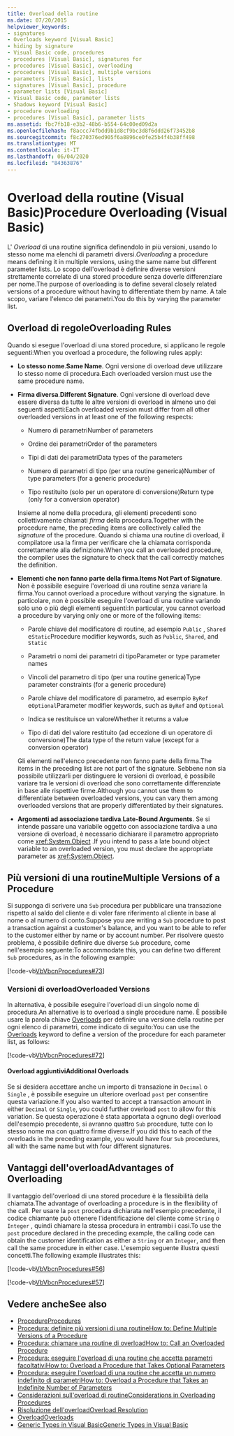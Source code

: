```yaml
---
title: Overload della routine
ms.date: 07/20/2015
helpviewer_keywords:
- signatures
- Overloads keyword [Visual Basic]
- hiding by signature
- Visual Basic code, procedures
- procedures [Visual Basic], signatures for
- procedures [Visual Basic], overloading
- procedures [Visual Basic], multiple versions
- parameters [Visual Basic], lists
- signatures [Visual Basic], procedure
- parameter lists [Visual Basic]
- Visual Basic code, parameter lists
- Shadows keyword [Visual Basic]
- procedure overloading
- procedures [Visual Basic], parameter lists
ms.assetid: fbc7fb18-e3b2-48b6-b554-64c00ed09d2a
ms.openlocfilehash: f8accc74fbdd9b1d8cf9bc3d8f6ddd26f73452b8
ms.sourcegitcommit: f8c270376ed905f6a8896ce0fe25b4f4b38ff498
ms.translationtype: MT
ms.contentlocale: it-IT
ms.lasthandoff: 06/04/2020
ms.locfileid: "84363876"
---
```

# <a name="procedure-overloading-visual-basic"></a><span data-ttu-id="51993-102">Overload della routine (Visual Basic)</span><span class="sxs-lookup"><span data-stu-id="51993-102">Procedure Overloading (Visual Basic)</span></span>

<span data-ttu-id="51993-103">L' *Overload* di una routine significa definendolo in più versioni, usando lo stesso nome ma elenchi di parametri diversi.</span><span class="sxs-lookup"><span data-stu-id="51993-103">*Overloading* a procedure means defining it in multiple versions, using the same name but different parameter lists.</span></span> <span data-ttu-id="51993-104">Lo scopo dell'overload è definire diverse versioni strettamente correlate di una stored procedure senza doverle differenziare per nome.</span><span class="sxs-lookup"><span data-stu-id="51993-104">The purpose of overloading is to define several closely related versions of a procedure without having to differentiate them by name.</span></span> <span data-ttu-id="51993-105">A tale scopo, variare l'elenco dei parametri.</span><span class="sxs-lookup"><span data-stu-id="51993-105">You do this by varying the parameter list.</span></span>

## <a name="overloading-rules"></a><span data-ttu-id="51993-106">Overload di regole</span><span class="sxs-lookup"><span data-stu-id="51993-106">Overloading Rules</span></span>

<span data-ttu-id="51993-107">Quando si esegue l'overload di una stored procedure, si applicano le regole seguenti:</span><span class="sxs-lookup"><span data-stu-id="51993-107">When you overload a procedure, the following rules apply:</span></span>

- <span data-ttu-id="51993-108">**Lo stesso nome**.</span><span class="sxs-lookup"><span data-stu-id="51993-108">**Same Name**.</span></span> <span data-ttu-id="51993-109">Ogni versione di overload deve utilizzare lo stesso nome di procedura.</span><span class="sxs-lookup"><span data-stu-id="51993-109">Each overloaded version must use the same procedure name.</span></span>

- <span data-ttu-id="51993-110">**Firma diversa**.</span><span class="sxs-lookup"><span data-stu-id="51993-110">**Different Signature**.</span></span> <span data-ttu-id="51993-111">Ogni versione di overload deve essere diversa da tutte le altre versioni di overload in almeno uno dei seguenti aspetti:</span><span class="sxs-lookup"><span data-stu-id="51993-111">Each overloaded version must differ from all other overloaded versions in at least one of the following respects:</span></span>

  - <span data-ttu-id="51993-112">Numero di parametri</span><span class="sxs-lookup"><span data-stu-id="51993-112">Number of parameters</span></span>

  - <span data-ttu-id="51993-113">Ordine dei parametri</span><span class="sxs-lookup"><span data-stu-id="51993-113">Order of the parameters</span></span>

  - <span data-ttu-id="51993-114">Tipi di dati dei parametri</span><span class="sxs-lookup"><span data-stu-id="51993-114">Data types of the parameters</span></span>

  - <span data-ttu-id="51993-115">Numero di parametri di tipo (per una routine generica)</span><span class="sxs-lookup"><span data-stu-id="51993-115">Number of type parameters (for a generic procedure)</span></span>

  - <span data-ttu-id="51993-116">Tipo restituito (solo per un operatore di conversione)</span><span class="sxs-lookup"><span data-stu-id="51993-116">Return type (only for a conversion operator)</span></span>

  <span data-ttu-id="51993-117">Insieme al nome della procedura, gli elementi precedenti sono collettivamente chiamati *firma* della procedura.</span><span class="sxs-lookup"><span data-stu-id="51993-117">Together with the procedure name, the preceding items are collectively called the *signature* of the procedure.</span></span> <span data-ttu-id="51993-118">Quando si chiama una routine di overload, il compilatore usa la firma per verificare che la chiamata corrisponda correttamente alla definizione.</span><span class="sxs-lookup"><span data-stu-id="51993-118">When you call an overloaded procedure, the compiler uses the signature to check that the call correctly matches the definition.</span></span>

- <span data-ttu-id="51993-119">**Elementi che non fanno parte della firma**.</span><span class="sxs-lookup"><span data-stu-id="51993-119">**Items Not Part of Signature**.</span></span> <span data-ttu-id="51993-120">Non è possibile eseguire l'overload di una routine senza variare la firma.</span><span class="sxs-lookup"><span data-stu-id="51993-120">You cannot overload a procedure without varying the signature.</span></span> <span data-ttu-id="51993-121">In particolare, non è possibile eseguire l'overload di una routine variando solo uno o più degli elementi seguenti:</span><span class="sxs-lookup"><span data-stu-id="51993-121">In particular, you cannot overload a procedure by varying only one or more of the following items:</span></span>

  - <span data-ttu-id="51993-122">Parole chiave del modificatore di routine, ad esempio `Public` , `Shared` e`Static`</span><span class="sxs-lookup"><span data-stu-id="51993-122">Procedure modifier keywords, such as `Public`, `Shared`, and `Static`</span></span>

  - <span data-ttu-id="51993-123">Parametri o nomi dei parametri di tipo</span><span class="sxs-lookup"><span data-stu-id="51993-123">Parameter or type parameter names</span></span>

  - <span data-ttu-id="51993-124">Vincoli del parametro di tipo (per una routine generica)</span><span class="sxs-lookup"><span data-stu-id="51993-124">Type parameter constraints (for a generic procedure)</span></span>

  - <span data-ttu-id="51993-125">Parole chiave del modificatore di parametro, ad esempio `ByRef` e`Optional`</span><span class="sxs-lookup"><span data-stu-id="51993-125">Parameter modifier keywords, such as `ByRef` and `Optional`</span></span>

  - <span data-ttu-id="51993-126">Indica se restituisce un valore</span><span class="sxs-lookup"><span data-stu-id="51993-126">Whether it returns a value</span></span>

  - <span data-ttu-id="51993-127">Tipo di dati del valore restituito (ad eccezione di un operatore di conversione)</span><span class="sxs-lookup"><span data-stu-id="51993-127">The data type of the return value (except for a conversion operator)</span></span>

  <span data-ttu-id="51993-128">Gli elementi nell'elenco precedente non fanno parte della firma.</span><span class="sxs-lookup"><span data-stu-id="51993-128">The items in the preceding list are not part of the signature.</span></span> <span data-ttu-id="51993-129">Sebbene non sia possibile utilizzarli per distinguere le versioni di overload, è possibile variare tra le versioni di overload che sono correttamente differenziate in base alle rispettive firme.</span><span class="sxs-lookup"><span data-stu-id="51993-129">Although you cannot use them to differentiate between overloaded versions, you can vary them among overloaded versions that are properly differentiated by their signatures.</span></span>

- <span data-ttu-id="51993-130">**Argomenti ad associazione tardiva**.</span><span class="sxs-lookup"><span data-stu-id="51993-130">**Late-Bound Arguments**.</span></span> <span data-ttu-id="51993-131">Se si intende passare una variabile oggetto con associazione tardiva a una versione di overload, è necessario dichiarare il parametro appropriato come <xref:System.Object> .</span><span class="sxs-lookup"><span data-stu-id="51993-131">If you intend to pass a late bound object variable to an overloaded version, you must declare the appropriate parameter as <xref:System.Object>.</span></span>

## <a name="multiple-versions-of-a-procedure"></a><span data-ttu-id="51993-132">Più versioni di una routine</span><span class="sxs-lookup"><span data-stu-id="51993-132">Multiple Versions of a Procedure</span></span>

<span data-ttu-id="51993-133">Si supponga di scrivere una `Sub` procedura per pubblicare una transazione rispetto al saldo del cliente e di voler fare riferimento al cliente in base al nome o al numero di conto.</span><span class="sxs-lookup"><span data-stu-id="51993-133">Suppose you are writing a `Sub` procedure to post a transaction against a customer's balance, and you want to be able to refer to the customer either by name or by account number.</span></span> <span data-ttu-id="51993-134">Per risolvere questo problema, è possibile definire due diverse `Sub` procedure, come nell'esempio seguente:</span><span class="sxs-lookup"><span data-stu-id="51993-134">To accommodate this, you can define two different `Sub` procedures, as in the following example:</span></span>

[!code-vb[VbVbcnProcedures#73](~/samples/snippets/visualbasic/VS_Snippets_VBCSharp/VbVbcnProcedures/VB/Class1.vb#73)]

### <a name="overloaded-versions"></a><span data-ttu-id="51993-135">Versioni di overload</span><span class="sxs-lookup"><span data-stu-id="51993-135">Overloaded Versions</span></span>

<span data-ttu-id="51993-136">In alternativa, è possibile eseguire l'overload di un singolo nome di procedura.</span><span class="sxs-lookup"><span data-stu-id="51993-136">An alternative is to overload a single procedure name.</span></span> <span data-ttu-id="51993-137">È possibile usare la parola chiave [Overloads](../../../language-reference/modifiers/overloads.md) per definire una versione della routine per ogni elenco di parametri, come indicato di seguito:</span><span class="sxs-lookup"><span data-stu-id="51993-137">You can use the [Overloads](../../../language-reference/modifiers/overloads.md) keyword to define a version of the procedure for each parameter list, as follows:</span></span>

[!code-vb[VbVbcnProcedures#72](~/samples/snippets/visualbasic/VS_Snippets_VBCSharp/VbVbcnProcedures/VB/Class1.vb#72)]

#### <a name="additional-overloads"></a><span data-ttu-id="51993-138">Overload aggiuntivi</span><span class="sxs-lookup"><span data-stu-id="51993-138">Additional Overloads</span></span>

<span data-ttu-id="51993-139">Se si desidera accettare anche un importo di transazione in `Decimal` o `Single` , è possibile eseguire un ulteriore overload `post` per consentire questa variazione.</span><span class="sxs-lookup"><span data-stu-id="51993-139">If you also wanted to accept a transaction amount in either `Decimal` or `Single`, you could further overload `post` to allow for this variation.</span></span> <span data-ttu-id="51993-140">Se questa operazione è stata apportata a ognuno degli overload dell'esempio precedente, si avranno quattro `Sub` procedure, tutte con lo stesso nome ma con quattro firme diverse.</span><span class="sxs-lookup"><span data-stu-id="51993-140">If you did this to each of the overloads in the preceding example, you would have four `Sub` procedures, all with the same name but with four different signatures.</span></span>

## <a name="advantages-of-overloading"></a><span data-ttu-id="51993-141">Vantaggi dell'overload</span><span class="sxs-lookup"><span data-stu-id="51993-141">Advantages of Overloading</span></span>

<span data-ttu-id="51993-142">Il vantaggio dell'overload di una stored procedure è la flessibilità della chiamata.</span><span class="sxs-lookup"><span data-stu-id="51993-142">The advantage of overloading a procedure is in the flexibility of the call.</span></span> <span data-ttu-id="51993-143">Per usare la `post` procedura dichiarata nell'esempio precedente, il codice chiamante può ottenere l'identificazione del cliente come `String` o `Integer` , quindi chiamare la stessa procedura in entrambi i casi.</span><span class="sxs-lookup"><span data-stu-id="51993-143">To use the `post` procedure declared in the preceding example, the calling code can obtain the customer identification as either a `String` or an `Integer`, and then call the same procedure in either case.</span></span> <span data-ttu-id="51993-144">L'esempio seguente illustra questi concetti.</span><span class="sxs-lookup"><span data-stu-id="51993-144">The following example illustrates this:</span></span>

[!code-vb[VbVbcnProcedures#56](~/samples/snippets/visualbasic/VS_Snippets_VBCSharp/VbVbcnProcedures/VB/Class1.vb#56)]

[!code-vb[VbVbcnProcedures#57](~/samples/snippets/visualbasic/VS_Snippets_VBCSharp/VbVbcnProcedures/VB/Class1.vb#57)]

## <a name="see-also"></a><span data-ttu-id="51993-145">Vedere anche</span><span class="sxs-lookup"><span data-stu-id="51993-145">See also</span></span>

- [<span data-ttu-id="51993-146">Procedure</span><span class="sxs-lookup"><span data-stu-id="51993-146">Procedures</span></span>](./index.md)
- [<span data-ttu-id="51993-147">Procedura: definire più versioni di una routine</span><span class="sxs-lookup"><span data-stu-id="51993-147">How to: Define Multiple Versions of a Procedure</span></span>](./how-to-define-multiple-versions-of-a-procedure.md)
- [<span data-ttu-id="51993-148">Procedura: chiamare una routine di overload</span><span class="sxs-lookup"><span data-stu-id="51993-148">How to: Call an Overloaded Procedure</span></span>](./how-to-call-an-overloaded-procedure.md)
- [<span data-ttu-id="51993-149">Procedura: eseguire l'overload di una routine che accetta parametri facoltativi</span><span class="sxs-lookup"><span data-stu-id="51993-149">How to: Overload a Procedure that Takes Optional Parameters</span></span>](./how-to-overload-a-procedure-that-takes-optional-parameters.md)
- [<span data-ttu-id="51993-150">Procedura: eseguire l'overload di una routine che accetta un numero indefinito di parametri</span><span class="sxs-lookup"><span data-stu-id="51993-150">How to: Overload a Procedure that Takes an Indefinite Number of Parameters</span></span>](./how-to-overload-a-procedure-that-takes-an-indefinite-number-of-parameters.md)
- [<span data-ttu-id="51993-151">Considerazioni sull'overload di routine</span><span class="sxs-lookup"><span data-stu-id="51993-151">Considerations in Overloading Procedures</span></span>](./considerations-in-overloading-procedures.md)
- [<span data-ttu-id="51993-152">Risoluzione dell'overload</span><span class="sxs-lookup"><span data-stu-id="51993-152">Overload Resolution</span></span>](./overload-resolution.md)
- [<span data-ttu-id="51993-153">Overload</span><span class="sxs-lookup"><span data-stu-id="51993-153">Overloads</span></span>](../../../language-reference/modifiers/overloads.md)
- [<span data-ttu-id="51993-154">Generic Types in Visual Basic</span><span class="sxs-lookup"><span data-stu-id="51993-154">Generic Types in Visual Basic</span></span>](../data-types/generic-types.md)
